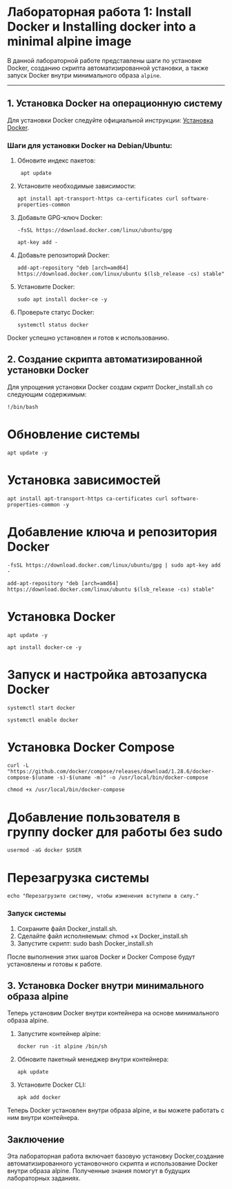 # Лабораторная работа 1: Install Docker и Installing docker into a minimal alpine image

В данной лабораторной работе представлены шаги по установке Docker, созданию скрипта автоматизированной установки, а также запуск Docker внутри минимального образа `alpine`.

--- 

## 1. Установка Docker на операционную систему

Для установки Docker следуйте официальной инструкции: [Установка Docker](https://docs.docker.com/engine/install/).

### Шаги для установки Docker на Debian/Ubuntu:
1. Обновите индекс пакетов:
   ```sudo
    apt update
   ```
2. Установите необходимые зависимости:
   ```sudo
   apt install apt-transport-https ca-certificates curl software-properties-common
   ```
3. Добавьте GPG-ключ Docker:
   ```curl
   -fsSL https://download.docker.com/linux/ubuntu/gpg
   ```
   ```sudo
   apt-key add -
   ```
4. Добавьте репозиторий Docker:
   ```sudo
   add-apt-repository "deb [arch=amd64] https://download.docker.com/linux/ubuntu $(lsb_release -cs) stable"
   ```
5. Установите Docker:
   ```sudo apt update
   sudo apt install docker-ce -y
   ```
6. Проверьте статус Docker:
   ```sudo
   systemctl status docker
   ```
Docker успешно установлен и готов к использованию.

## 2.  Создание скрипта автоматизированной установки Docker
Для упрощения установки Docker создам скрипт Docker_install.sh со следующим содержимым:
```
!/bin/bash
```
# Обновление системы
   ```sudo
   apt update -y
   ```
# Установка зависимостей
   ```sudo 
   apt install apt-transport-https ca-certificates curl software-properties-common -y
   ```
# Добавление ключа и репозитория Docker
   ```curl
   -fsSL https://download.docker.com/linux/ubuntu/gpg | sudo apt-key add -
   ```
   ```sudo
   add-apt-repository "deb [arch=amd64] https://download.docker.com/linux/ubuntu $(lsb_release -cs) stable"
   ```
# Установка Docker
   ```sudo 
   apt update -y
   ```
   ```sudo 
   apt install docker-ce -y
   ```
# Запуск и настройка автозапуска Docker
   ```sudo 
   systemctl start docker
   ```
   ```sudo 
   systemctl enable docker
   ```
# Установка Docker Compose
   ```sudo 
   curl -L "https://github.com/docker/compose/releases/download/1.28.6/docker-compose-$(uname -s)-$(uname -m)" -o /usr/local/bin/docker-compose
   ```
   ```sudo 
   chmod +x /usr/local/bin/docker-compose
   ```
# Добавление пользователя в группу docker для работы без sudo
   ```sudo 
   usermod -aG docker $USER
   ```

# Перезагрузка системы
   ```
   echo "Перезагрузите систему, чтобы изменения вступили в силу."
   ```
### Запуск системы
1. Сохраните файл Docker_install.sh.
2. Сделайте файл исполняемым:
   chmod +x Docker_install.sh
3. Запустите скрипт:
   sudo bash Docker_install.sh

После выполнения этих шагов Docker и Docker Compose будут установлены и готовы к работе.

## 3. Установка Docker внутри минимального образа alpine

Теперь установим Docker внутри контейнера на основе минимального образа alpine.

1. Запустите контейнер alpine:
   ```
   docker run -it alpine /bin/sh
   ```
3. Обновите пакетный менеджер внутри контейнера:
   ```
   apk update
   ```
5. Установите Docker CLI:
   ```
   apk add docker
   ```

Теперь Docker установлен внутри образа alpine, и вы можете работать с ним внутри контейнера.

## Заключение
Эта лабораторная работа включает базовую установку Docker,создание автоматизированного установочного скрипта и использование Docker внутри образа alpine.
Полученные знания помогут в будущих лабораторных заданиях.


    
